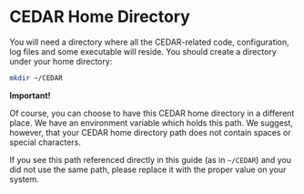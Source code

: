 # CEDAR Home Directory

You will need a directory where all the CEDAR-related code, configuration, log files and some executable will reside.
You should create a directory under your home directory:

```sh
mkdir ~/CEDAR 
```

**Important!**

Of course, you can choose to have this CEDAR home directory in a different place. We have an environment variable which holds this path.
We suggest, however, that your CEDAR home directory path does not contain spaces or special characters.

If you see this path referenced directly in this guide (as in `~/CEDAR`) and you did not use the same path, please replace it with the proper value on your system.  
